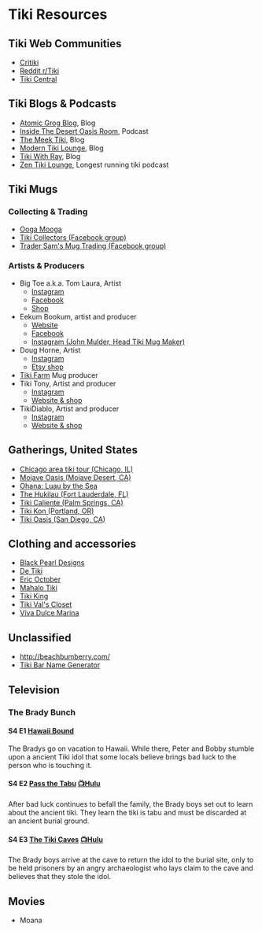 # Tiki Resources
## Tiki Web Communities
* [Critiki](https://critiki.com/)
* [Reddit r/Tiki](https://www.reddit.com/r/Tiki/)
* [Tiki Central](http://www.tikiroom.com/tikicentral/bb/)
## Tiki Blogs & Podcasts
* [Atomic Grog Blog](http://www.slammie.com/atomicgrog/blog/), Blog
* [Inside The Desert Oasis Room](http://polynesianpop.podomatic.com/), Podcast
* [The Meek Tiki](https://themeektiki.wordpress.com/), Blog
* [Modern Tiki Lounge](http://www.moderntikilounge.com/), Blog
* [Tiki With Ray](http://http//www.tikiwithray.com/), Blog
* [Zen Tiki Lounge](https://www.zentikilounge.com/), Longest running tiki podcast
## Tiki Mugs
### Collecting & Trading
* [Ooga Mooga](http://www.ooga-mooga.com/)
* [Tiki Collectors (Facebook group)](https://www.facebook.com/groups/466693903506659/)
* [Trader Sam's Mug Trading (Facebook group)](https://www.facebook.com/groups/1621478511405443/)
### Artists & Producers
* Big Toe a.k.a. Tom Laura, Artist
  * [Instagram](https://instagram.com/bigtoeart)
  * [Facebook](https://www.facebook.com/BigToeProductions/)
  * [Shop](https://www.workingclasspublishing.com/gratisfaction.html)
* Eekum Bookum, artist and producer
  * [Website](https://www.eekumbookum.com/)
  * [Facebook](https://www.facebook.com/EekumBookumTikiMugs/)
  * [Instagram (John Mulder, Head Tiki Mug Maker)](https://instagram.com/mulder142)
* Doug Horne, Artist
  * [Instagram](https://instagram.com/doug_horne_art)
  * [Etsy shop](https://www.etsy.com/shop/DougHorneArt)
* [Tiki Farm](http://www.tikifarm.com/) Mug producer
* Tiki Tony, Artist and producer
  * [Instagram](https://instagram.com/tikitony)
  * [Website & shop](http://www.tikitony.com/)
* TikiDiablo, Artist and producer
  * [Instagram](https://instagram.com/tikidiablo)
  * [Website & shop](https://tikidiablo.bigcartel.com/)
## Gatherings, United States
* [Chicago area tiki tour (Chicago, IL)](http://fraternalorderofmoai.org/events/catt/)
* [Mojave Oasis (Mojave Desert, CA)](http://mojaveoasis.com/)
* [Ohana: Luau by the Sea](http://www.fraternalorderofmoai.org/ohana/)
* [The Hukilau (Fort Lauderdale, FL)](https://www.thehukilau.com/)
* [Tiki Caliente (Palm Springs, CA)](https://www.tiki-caliente.com/)
* [Tiki Kon (Portland, OR)](https://www.tikikon.com/)
* [Tiki Oasis (San Diego, CA)](https://tikioasis.com/)
## Clothing and accessories
* [Black Pearl Designs](https://www.blackpearldesigns.com/)
* [De Tiki](https://www.facebook.com/pages/category/Just-For-Fun/Jimmys-Custom-Tiki-Carving-1486236151673537/)
* [Eric October](http://ericoctober.com/)
* [Mahalo Tiki](http://www.mahalotiki.com/)
* [Tiki King](http://www.tikiking.com/)
* [Tiki Val's Closet](http://www.tikivalscloset.com/)
* [Viva Dulce Marina](https://www.etsy.com/shop/VivaDulceMarina)
## Unclassified
* http://beachbumberry.com/
* [Tiki Bar Name Generator](https://www.hanttula.com/tiki-bar-name-generator/)
## Television
### The Brady Bunch
#### S4 E1 [Hawaii Bound](https://www.imdb.com/title/tt0531098/?ref_=ttep_ep1)  
The Bradys go on vacation to Hawaii. While there, Peter and Bobby stumble upon a ancient Tiki idol that some locals believe brings bad luck to the person who is touching it.
#### S4 E2 [Pass the Tabu](https://www.imdb.com/title/tt0531119/?ref_=ttep_ep2) [📺Hulu](https://www.hulu.com/watch/d943d718-35ad-464d-bab5-64419db027fa)  
After bad luck continues to befall the family, the Brady boys set out to learn about the ancient tiki. They learn the tiki is tabu and must be discarded at an ancient burial ground.
#### S4 E3 [The Tiki Caves](https://www.imdb.com/title/tt0531151/?ref_=ttep_ep3) [📺Hulu](https://www.hulu.com/watch/07a5a000-5495-43e2-ba93-d653cc8eba84)  
The Brady boys arrive at the cave to return the idol to the burial site, only to be held prisoners by an angry archaeologist who lays claim to the cave and believes that they stole the idol.
## Movies
* Moana
